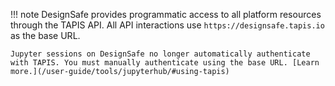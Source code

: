 !!! note
    DesignSafe provides programmatic access to all platform resources through the TAPIS API. All API interactions use `https://designsafe.tapis.io` as the base URL.

    Jupyter sessions on DesignSafe no longer automatically authenticate with TAPIS. You must manually authenticate using the base URL. [Learn more.](/user-guide/tools/jupyterhub/#using-tapis)
